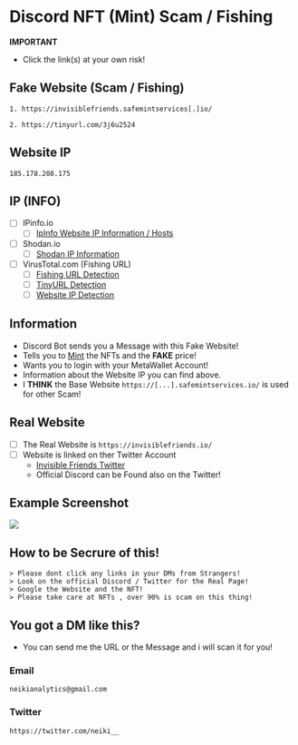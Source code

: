 # Discord NFT (Mint) Scam / Fishing

**IMPORTANT**
- Click the link(s) at your own risk!

## Fake Website (Scam / Fishing) 
```
1. https://invisiblefriends.safemintservices[.]io/

2. https://tinyurl.com/3j6u2524
```

## Website IP
```
185.178.208.175
```

## IP (INFO)
- [ ] IPinfo.io
    - [ ] [IpInfo Website IP Information / Hosts](https://ipinfo.io/185.178.208.175)

- [ ] Shodan.io
    - [ ] [Shodan IP Information](https://www.shodan.io/host/185.178.208.175)

- [ ] VirusTotal.com (Fishing URL)
    - [ ] [Fishing URL Detection](https://www.virustotal.com/gui/url/fffe63b3ed0763f1f1599d6df2b7827872720bc40e69ca61e63333a2c5f17249?nocache=1)
    - [ ] [TinyURL Detection](https://www.virustotal.com/gui/url/17a67e48daca880b058b1d14cf6e302a31605c929ae9cae9015349b79e8a1485?nocache=1)
    - [ ] [Website IP Detection](https://www.virustotal.com/gui/url/5caa53760da20d0c60f860b36c58e615219bbe0127225c5463085b3483130ec9)
 
## Information
- Discord Bot sends you a Message with this Fake Website!
- Tells you to [Mint](https://101blockchains.com/nft-minting/) the NFTs and the **FAKE** price!
- Wants you to login with your MetaWallet Account!
- Information about the Website IP you can find above.
- I **THINK** the Base Website ```https://[...].safemintservices.io/``` is used for other Scam!

## Real Website

- [ ] The Real Website is ```https://invisiblefriends.io/``` 
- [ ] Website is linked on ther Twitter Account
    - [Invisible Friends Twitter](https://twitter.com/InvsbleFriends)
    - Official Discord can be Found also on the Twitter!

## Example Screenshot

![](https://i.ibb.co/3cRmmNs/Screenshot-2022-02-12-190638.png)


## How to be Secrure of this!

```
> Please dont click any links in your DMs from Strangers!
> Look on the official Discord / Twitter for the Real Page!
> Google the Website and the NFT!
> Please take care at NFTs , over 90% is scam on this thing!
```

## You got a DM like this?
- You can send me the URL or the Message and i will scan it for you!

### Email
```
neikianalytics@gmail.com
```

### Twitter
```
https://twitter.com/neiki__
```